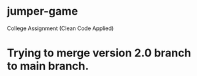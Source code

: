 # jumper-game
College Assignment (Clean Code Applied)

# Trying to merge version 2.0 branch to main branch.
